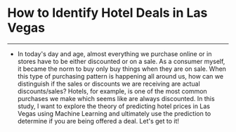 # How to Identify Hotel Deals in Las Vegas

----------
* In today's day and age, almost everything we purchase online or in stores have to be either discounted or on a sale. As a consumer myself, it became the norm to buy only buy things when they are on sale. When this type of purchasing pattern is happening all around us, how can we distinguish if the sales or discounts we are receiving are actual discounts/sales? Hotels, for example, is one of the most common purchases we make which seems like are always discounted. In this study, I want to explore the theory of predicting hotel prices in Las Vegas using Machine Learning and ultimately use the prediction to determine if you are being offered a deal. Let's get to it!


